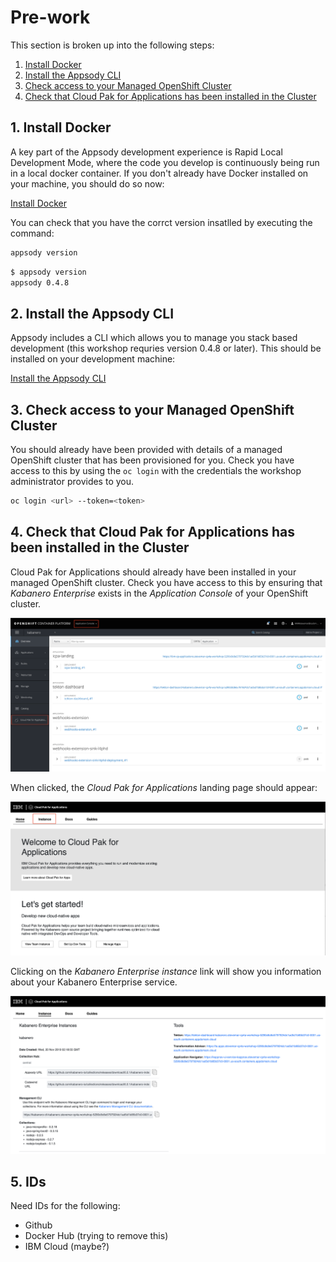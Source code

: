 # Pre-work

This section is broken up into the following steps:

1. [Install Docker](#1-install-docker)
1. [Install the Appsody CLI](#2-install-the-appsody-cli)
1. [Check access to your Managed OpenShift Cluster](#3-check-access-to-your-managed-openshift-cluster)
1. [Check that Cloud Pak for Applications has been installed in the Cluster](#4-check-that-Cloud-Pak-for-Applications-has-been-installed-in-the-Cluster)

## 1. Install Docker

A key part of the Appsody development experience is Rapid Local Development Mode, where the code you develop is continuously being run in a local docker container. If you don't already have Docker installed on your machine, you should do so now:

[Install Docker](https://docs.docker.com/get-started/)

You can check that you have the corrct version insatlled by executing the command:

```bash
appsody version
```

```bash
$ appsody version
appsody 0.4.8
```

## 2. Install the Appsody CLI

Appsody includes a CLI which allows you to manage you stack based development (this workshop requries version 0.4.8 or later). This should be installed on your development machine:

[Install the Appsody CLI](https://appsody.dev/docs/getting-started/installation)

## 3. Check access to your Managed OpenShift Cluster

You should already have been provided with details of a managed OpenShift cluster that has been provisioned for you. Check you have access to this by using the `oc login` with the credentials the workshop administrator provides to you.

```bash
oc login <url> --token=<token>
```

## 4. Check that Cloud Pak for Applications has been installed in the Cluster

Cloud Pak for Applications should already have been installed in your managed OpenShift cluster. Check you have access to this by ensuring that *Kabanero Enterprise* exists in the *Application Console* of your OpenShift cluster.

![Kabanero in your OpenShift cluster](images/oc-console-kabanero.png)

When clicked, the *Cloud Pak for Applications* landing page should appear:

![Cloud Pak for Applications](images/cpa-console.png)

Clicking on the *Kabanero Enterprise instance* link will show you information about your Kabanero Enterprise service.

![Kabanero Enterprise](images/kabanero-console.png)

## 5. IDs

Need IDs for the following:

* Github
* Docker Hub (trying to remove this)
* IBM Cloud (maybe?)
